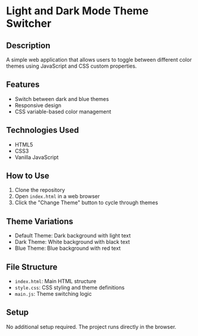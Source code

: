 # Light and Dark Mode Theme Switcher

## Description
A simple web application that allows users to toggle between different color themes using JavaScript and CSS custom properties.

## Features
- Switch between dark and blue themes
- Responsive design
- CSS variable-based color management

## Technologies Used
- HTML5
- CSS3
- Vanilla JavaScript

## How to Use
1. Clone the repository
2. Open `index.html` in a web browser
3. Click the "Change Theme" button to cycle through themes

## Theme Variations
- Default Theme: Dark background with light text
- Dark Theme: White background with black text
- Blue Theme: Blue background with red text

## File Structure
- `index.html`: Main HTML structure
- `style.css`: CSS styling and theme definitions
- `main.js`: Theme switching logic

## Setup
No additional setup required. The project runs directly in the browser.

